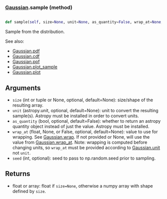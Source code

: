 ### [Gaussian](Gaussian.md).sample (method)


```py

def sample(self, size=None, unit=None, as_quantity=False, wrap_at=None, seed=None)

```



Sample from the distribution.

See also:
* [Gaussian.pdf](Gaussian.pdf.md)
* [Gaussian.cdf](Gaussian.cdf.md)
* [Gaussian.ppf](Gaussian.ppf.md)
* [Gaussian.plot_sample](Gaussian.plot_sample.md)
* [Gaussian.plot](Gaussian.plot.md)

Arguments
-----------
* `size` (int or tuple or None, optional, default=None): size/shape of the
    resulting array.
* `unit` (astropy.unit, optional, default=None): unit to convert the
    resulting sample(s).  Astropy must be installed in order to convert
    units.
* `as_quantity` (bool, optional, default=False): whether to return an
    astropy quantity object instead of just the value.  Astropy must
    be installed.
* `wrap_at` (float, None, or False, optional, default=None): value to
    use for wrapping.  See [Gaussian.wrap](Gaussian.wrap.md).  If not provided or None,
    will use the value from [Gaussian.wrap_at](Gaussian.wrap_at.md).  Note: wrapping is
    computed before changing units, so `wrap_at` must be provided
    according to [Gaussian.unit](Gaussian.unit.md) not `unit`.
* `seed` (int, optional): seed to pass to np.random.seed
    prior to sampling.

Returns
---------
* float or array: float if `size=None`, otherwise a numpy array with
    shape defined by `size`.

